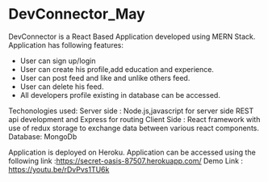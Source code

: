 # DevConnector_May
DevConnector is a React Based Application developed using MERN Stack.
Application has following features:
  * User can sign up/login
  * User can create his profile,add education and experience.
  * User can post feed and like and unlike others feed.
  * User can delete his feed.
  * All developers profile existing in database can be accessed.

Techonologies used:
Server side : Node.js,javascript for server side REST api development and Express for routing
Client Side : React framework with use of redux storage to exchange data between various react components.
Database: MongoDb
  
Application is deployed on Heroku.
Application can be accessed using the following link :https://secret-oasis-87507.herokuapp.com/
Demo Link : https://youtu.be/rDvPvs1TU6k

